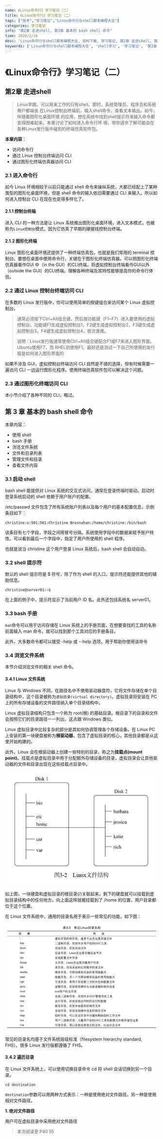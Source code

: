 ```yaml
---
name: 《Linux命令行》学习笔记（二）
title: 《Linux命令行》学习笔记（二）
tags: ["技术","学习笔记","Linux命令行与shell脚本编程大全"]
categories: 学习笔记
info: "第2章 走进shell, 第3章 基本的 bash shell 命令"
time: 2020/2/26
desc: 'Linux命令行与shell脚本编程大全, 资料下载, 学习笔记, 第2章 走进shell, 第 3 章 基本的 bash shell 命令'
keywords: ['Linux命令行与shell脚本编程大全', 'shell学习', '学习笔记', '第2章 走进shell', '第 3 章 基本的 bash shell 命令']
---
```


# 《Linux命令行》学习笔记（二）

## 第2章 走进shell

> Linux早期，可以用来工作的只有shell。那时，系统管理员、程序员和系统用户都端坐 在Linux控制台终端前，输入shell命令，查看文本输出。如今，伴随着图形化桌面环境 的应用，想在系统中找到shell提示符来输入命令都变得困难起来。本章讨论了如何进入命令行环 境，带你逐步了解可能会在各种Linux发行版中碰到的终端仿真软件包。

**本章内容**：

- 访问命令行
- 通过 Linux 控制台终端访问 CLI
- 通过图形化终端仿真器访问 CLI

### 2.1 进入命令行

如今 Linux 环境相较于以前只能通过 shell 命令来操纵系统，大都已经配上了某种类型的图形化桌面环境，但是 shell 命令的输入依旧需要通过 CLI 来输入。所以如何进入控制台 CLI 在现在也变得多样化了。

#### 2.1.1 控制台终端

进入 CLI 的一种方法是让 Linux 系统推出图形化桌面环境，进入文本模式，也被称为`Linux控制台`模式，因为它仿真了早期的硬接线控制台终端。

#### 2.1.2 图形化终端

Linux 图形化桌面环境还提供了一种终端仿真包，也就是我们常用的 terminal 控制台。要想在桌面中使用命令行，关键在于图形化终端仿真器。可以把图形化终端仿真器看作GUI 中（in the GUI）的CLI终端，将虚拟控制台终端看作GUI以外（outside the GUI）的CLI终端。理解各种终端及其特性能够提高你的命令行体验。

### 2.2 通过 Linux 控制台终端访问 CLI

在多数的 Linux 发行版中，你可以使用简单的按键组合来访问某个 Linux 虚拟控制台。

> 通常必须按下Ctrl+Alt组合键，然后按功能键（F1~F7）进入要使用的虚拟控制台。功能键F1生成虚拟控制台1，F2键生成虚拟控制台2，F3键生成虚拟控制台3，F4键生成虚拟控制台4，依次类推。 
>
> 说明：Linux发行版通常使用Ctrl+Alt组合键配合F1或F7来进入图形界面。Ubuntu使用F7，而 RHEL则使用F1。最好还是测试一下自己所使用的发行版是如何进入图形界面的

如果不涉及 GUI，虚拟控制台终端访问 CLI 自然是不错的选择，但有时候需要一遍访问 CLI 一边运行图形化程序。使用终端仿真软件包可以解决这个问题。

### 2.3 通过图形化终端访问 CLI

本小节介绍了各种不同的 CLI，略过。

## 第 3 章 基本的 bash shell 命令

本章内容：

- 使用 shell
- bash 手册
- 浏览文件系统
- 文件和目录列表
- 管理文件和目录
- 查看文件内容

### 3.1 启动 shell

bash shell 能提供对 Linux 系统的交互式访问，通常在登录终端时驱动。启动时登录系统启动的 shell 依赖于用户账户的配置。

/etc/passwd 文件包含了所有系统账户列表以及每个用户的基本配置信息，示例条目如下：

```shell
christine:x:501:501:Christine Bresnahan:/home/christine:/bin/bash
```

该条目有七个字段，字段之间用冒号分隔。系统使用字段中的数据来赋予账户特性。可以看到最后一个字段中，指定了用户所使用的 shell 程序。

也就是说当 christine 这个用户登录 Linux 系统后，bash shell 会自动自动。

### 3.2 shell 提示符

默认的 shell 提示符是 $ 符号，除了作为 shell 的入口，提示符还能提供其他的辅助信息。

```shell
christine@server01:~$ 
```

在上面的例子中，提示符显示了当前用户 ID 名。此外还包括系统名 server01。

### 3.3 bash 手册

`man`命令可以用于访问存储在 Linux 系统上的手册页面，在想要查找的工具的名称前面输入 man 命令，就可以找到那个工具对应的手册条目。

此外，大多数命令都可以接受 -help 或 --help 选项。用于帮助你使用该命令

### 3.4 浏览文件系统

本节介绍浏览文件的相关 shell 命令。

#### 3.4.1 Linux 文件系统

Linux 与 Windows 不同，在路径名中不使用驱动器盘符，它将文件存储在单个目录结构中，这个目录被称为`虚拟目录(virtual directory)`。虚拟目录将安装在 PC 上的所有存储设备的文件路径纳入单个目录结构中。

Linux 虚拟目录结构只包含一个称为 root(根) 的基础目录。根目录下的目录和文件会按照它们的目录路径一一列出，这点跟 Windows 类似。

Linux 虚拟目录中比较复杂的部分是其如何协调管理各个存储设备。在 Linux PC 上安装的第一块硬盘被称为**根驱动器**，包含了虚拟目录的核心，其他目录都是从这里开始构建的。

此外，Linux 会在根驱动器上创建一些特别的目录，称之为**挂载点(mount point)**。挂载点是虚拟目录中用于分配额外存储设备的目录，虚拟目录会让其他驱动器的文件和目录出现在这些挂载点目录中。

![linux3-2.jpg](./images/linux3-2.jpg)

如上图，一块硬盘和虚拟目录的根目录(/)关联起来。剩下的硬盘就可以挂载到虚拟目录结构中的任何地方，向上面这样就被挂载到了 /home 的位置，用户目录都位于这个位置。

在 Linux 文件系统中，通用的目录名用于表示一些常见的功能，如下图：

![linux3-3.jpg](./images/linux3-3.jpg)

常见的目录名均基于文件系统层级标准（filesystem hierarchy standard, FHS）。很多 Linux 发行版都遵循了 FHS。

#### 3.4.2 遍历目录

在 Linux 文件系统上，可以使用切换目录命令 cd 将 shell 会话切换到另一个目录。

```shell
cd destination
```

`destination`参数可以用两种方式表示：一种是使用绝对文件路径，另一种是使用相对文件路径。

**1. 绝对文件路径**

用户可在虚拟目录中采用绝对文件路径

>  本次阅读至 P40 55